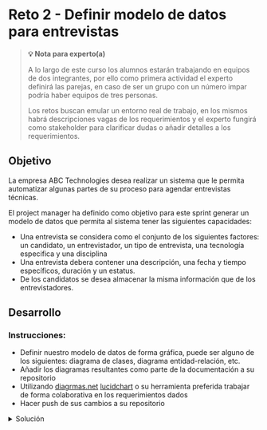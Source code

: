 # Reto 2 - Definir modelo de datos para entrevistas


>**💡 Nota para experto(a)**
> 
> A lo largo de este curso los alumnos estarán trabajando en equipos de dos integrantes, por ello como primera actividad el experto definirá las parejas, en caso de ser un grupo con un número impar podría haber equipos de tres personas.
>
> Los retos buscan emular un entorno real de trabajo, en los mismos habrá descripciones vagas de los requerimientos y el experto fungirá como stakeholder para clarificar dudas o añadir detalles a los requerimientos.

## Objetivo

La empresa ABC Technologies desea realizar un sistema que le permita automatizar algunas partes de su proceso para agendar entrevistas técnicas. 

El project manager ha definido como objetivo para este sprint generar un modelo de datos que permita al sistema tener las siguientes capacidades:

- Una entrevista se considera como el conjunto de los siguientes factores: un candidato, un entrevistador, un tipo de entrevista, una tecnología especifica y una disciplina
- Una entrevista debera contener una descripción, una fecha y tiempo específicos, duración y un estatus.
- De los candidatos se desea almacenar la misma información que de los entrevistadores.


## Desarrollo

### Instrucciones:

- Definir nuestro modelo de datos de forma gráfica, puede ser alguno de los siguientes: diagrama de clases, diagrama entidad-relación, etc.
- Añadir los diagramas resultantes como parte de la documentación a su repositorio
- Utilizando [diagrmas.net](https://app.diagrams.net/) [lucidchart](https://www.lucidchart.com) o su herramienta preferida trabajar de forma colaborativa en los requerimientos dados
- Hacer push de sus cambios a su repositorio





<details>
  <summary>Solución</summary>
![diagrama de clases](https://raw.githubusercontent.com/beduExpert/Java-Testing-2021/main/Sesion-02/Reto-02/assets/resultado-sesion-2-reto-2.png)
</details>

